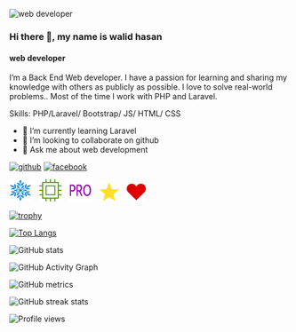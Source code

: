 ![web developer](https://scontent.fdac19-1.fna.fbcdn.net/v/t39.30808-6/318839949_1422193818312184_1182912113603236079_n.jpg?_nc_cat=107&ccb=1-7&_nc_sid=e3f864&_nc_eui2=AeE2HF1wO2dkQNunsbnnwebC5NqhRTg7ftfk2qFFODt-1xpEO9dVviKCA60fyh4aF5kYlcuiPsWpfE1fKBI9izSj&_nc_ohc=31Gu1Z7eEt4AX8-l-SZ&_nc_ht=scontent.fdac19-1.fna&oh=00_AfAhnOi6p69jlH0VcyA7L9vAIq6DAk79iQc-cXyeMZLVYA&oe=6395492F)
### Hi there 👋, my name is walid hasan
#### web developer

I’m a Back End Web developer. I have a passion for learning and sharing my knowledge with others as publicly as possible. I love to solve real-world problems.. Most of the time I work with PHP and Laravel.



Skills: PHP/Laravel/ Bootstrap/ JS/ HTML/ CSS

- 🌱 I’m currently learning Laravel 
- 👯 I’m looking to collaborate on github 
- 💬 Ask me about web development 


[<img src='https://cdn.jsdelivr.net/npm/simple-icons@3.0.1/icons/github.svg' alt='github' height='40'>](https://github.com/walidhasanit)  [<img src='https://cdn.jsdelivr.net/npm/simple-icons@3.0.1/icons/facebook.svg' alt='facebook' height='40'>](https://www.facebook.com/md.walidhasan.inder)  

<a href='https://archiveprogram.github.com/'><img src='https://raw.githubusercontent.com/acervenky/animated-github-badges/master/assets/acbadge.gif' width='40' height='40'></a> <a href='https://docs.github.com/en/developers'><img src='https://raw.githubusercontent.com/acervenky/animated-github-badges/master/assets/devbadge.gif' width='40' height='40'></a> <a href='https://github.com/pricing'><img src='https://raw.githubusercontent.com/acervenky/animated-github-badges/master/assets/pro.gif' width='40' height='40'></a> <a href='https://stars.github.com/'><img src='https://raw.githubusercontent.com/acervenky/animated-github-badges/master/assets/starbadge.gif' width='35' height='35'></a> <a href='https://docs.github.com/en/github/supporting-the-open-source-community-with-github-sponsors'><img src='https://raw.githubusercontent.com/acervenky/animated-github-badges/master/assets/sponsorbadge.gif' width='35' height='35'></a> 

[![trophy](https://github-profile-trophy.vercel.app/?username=walidhasanit)](https://github.com/ryo-ma/github-profile-trophy)

[![Top Langs](https://github-readme-stats.vercel.app/api/top-langs/?username=walidhasanit)](https://github.com/anuraghazra/github-readme-stats)

![GitHub stats](https://github-readme-stats.vercel.app/api?username=walidhasanit&show_icons=true&count_private=true)  

![GitHub Activity Graph](https://activity-graph.herokuapp.com/graph?username=walidhasanit)  

![GitHub metrics](https://metrics.lecoq.io/walidhasanit)  

![GitHub streak stats](https://streak-stats.demolab.com/?user=walidhasanit)  

![Profile views](https://gpvc.arturio.dev/walidhasanit)  
